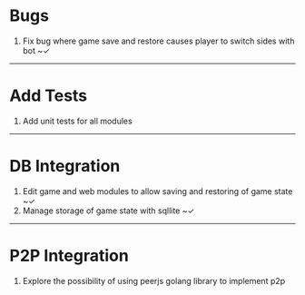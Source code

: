 # Bugs
1) Fix bug where game save and restore causes player to switch sides with bot ~&#10003; 
--------------------------------------------------------------------------------
# Add Tests
1) Add unit tests for all modules
--------------------------------------------------------------------------------
# DB Integration
1) Edit game and web modules to allow saving and restoring of game state ~&#10003;
2) Manage storage of game state with sqllite ~&#10003;
--------------------------------------------------------------------------------
# P2P Integration
1) Explore the possibility of using peerjs golang library to implement p2p
